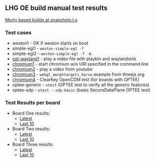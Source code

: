 ## LHG OE build manual test results
[Morty based builds at snapshots.l.o](http://snapshots.linaro.org/openembedded/pre-built/lhg/morty/)

### Test cases
* weston1 - OK if weston starts on boot
* simple-egl1 - `weston-simple-egl -f`
* simple-egl2 - `weston-simple-egl -f -b`
* [gst-wayland1](gst-wayland1.md) - play a video file with playbin and waylandsink
* [chromium1](chromium1.md) - start chromium w/o URI specified in the command line
* [chromium2](chromium2.md) - play a video from youtube
* [chromium3](chromium3.md) - `webgl_morphtargets_horse` example from threejs.org
* [chromium4](chromium4.md) - ClearKey OpenCDM test (for boards with OPTEE)
* optee-generic - `xtest` (OPTEE test to verify all the generic features)
* optee-sdp - `xtest --sdp-basic` (basic SecureDataPlane OPTEE test)

### Test Results per board
* Board One results:
  - [Latest](board-one.md)
  - [Last 10](board-one-last10.md)
* Board Two results:
  - [Latest](board-two.md)
  - [Last 10](board-two-last10.md)
* Board Three results:
  - [Latest](board-three.md)
  - [Last 10](board-three-last10.md)
